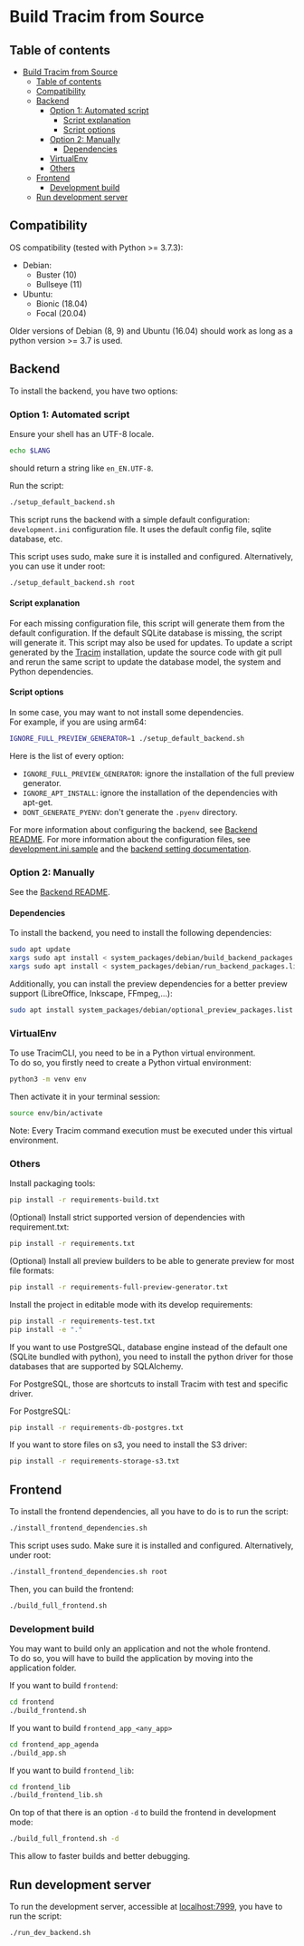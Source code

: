 # Build Tracim from Source

## Table of contents

- [Build Tracim from Source](#build-tracim-from-source)
  - [Table of contents](#table-of-contents)
  - [Compatibility](#compatibility)
  - [Backend](#backend)
    - [Option 1: Automated script](#option-1-automated-script)
      - [Script explanation](#script-explanation)
      - [Script options](#script-options)
    - [Option 2: Manually](#option-2-manually)
      - [Dependencies](#dependencies)
    - [VirtualEnv](#virtualenv)
    - [Others](#others)
  - [Frontend](#frontend)
    - [Development build](#development-build)
  - [Run development server](#run-development-server)

## Compatibility

OS compatibility (tested with Python >= 3.7.3):

- Debian:
  - Buster (10)
  - Bullseye (11)
- Ubuntu:
  - Bionic (18.04)
  - Focal (20.04)

Older versions of Debian (8, 9) and Ubuntu (16.04) should work as long as a python version >= 3.7 is used.

## Backend

To install the backend, you have two options:

### Option 1: Automated script

Ensure your shell has an UTF-8 locale.

```bash
echo $LANG
```

should return a string like `en_EN.UTF-8`.

Run the script:

```bash
./setup_default_backend.sh
```

This script runs the backend with a simple default configuration: `development.ini` configuration file. It uses the default config file, sqlite database, etc.

This script uses sudo, make sure it is installed and configured.
Alternatively, you can use it under root:

```bash
./setup_default_backend.sh root
```

#### Script explanation

For each missing configuration file, this script will generate them from the default configuration.
If the default SQLite database is missing, the script will generate it.
This script may also be used for updates. To update a script generated by the [Tracim](https://www.tracim.fr) installation, update the source code with git pull and rerun the same script to update the database model, the system and Python dependencies.

#### Script options

In some case, you may want to not install some dependencies.  
For example, if you are using arm64:

```bash
IGNORE_FULL_PREVIEW_GENERATOR=1 ./setup_default_backend.sh
```

Here is the list of every option:

- `IGNORE_FULL_PREVIEW_GENERATOR`: ignore the installation of the full preview generator.
- `IGNORE_APT_INSTALL`: ignore the installation of the dependencies with apt-get.
- `DONT_GENERATE_PYENV`: don't generate the `.pyenv` directory.

<!-- To check -->
For more information about configuring the backend, see [Backend README](/docs/development/README.md).
For more information about the configuration files, see [development.ini.sample](/backend/development.ini.sample) and the [backend setting documentation](/docs/administration/installation/setting.md).

### Option 2: Manually

See the [Backend README](/docs/development/README.md).

#### Dependencies

To install the backend, you need to install the following dependencies:

```bash
sudo apt update
xargs sudo apt install < system_packages/debian/build_backend_packages.list
xargs sudo apt install < system_packages/debian/run_backend_packages.list
```

Additionally, you can install the preview dependencies for a better preview support (LibreOffice, Inkscape, FFmpeg,...):

```bash
sudo apt install system_packages/debian/optional_preview_packages.list
```

### VirtualEnv

To use TracimCLI, you need to be in a Python virtual environment.  
To do so, you firstly need to create a Python virtual environment:

```bash
python3 -m venv env
```

Then activate it in your terminal session:

```bash
source env/bin/activate
```

Note: Every Tracim command execution must be executed under this virtual environment.

### Others

Install packaging tools:

```bash
pip install -r requirements-build.txt
```

(Optional) Install strict supported version of dependencies with requirement.txt:

```bash
pip install -r requirements.txt
```

(Optional) Install all preview builders to be able to generate preview for most file formats:

```bash
pip install -r requirements-full-preview-generator.txt
```

Install the project in editable mode with its develop requirements:

```bash
pip install -r requirements-test.txt
pip install -e "."
```

If you want to use PostgreSQL, database engine instead of the default one (SQLite bundled with
python), you need to install the python driver for those databases that are supported by SQLAlchemy.

For PostgreSQL, those are shortcuts to install Tracim with test and specific driver.

For PostgreSQL:

```bash
pip install -r requirements-db-postgres.txt
```

If you want to store files on s3, you need to install the S3 driver:

```bash
pip install -r requirements-storage-s3.txt
```

## Frontend

To install the frontend dependencies, all you have to do is to run the script:

```bash
./install_frontend_dependencies.sh
```

This script uses sudo. Make sure it is installed and configured.
Alternatively, under root:

```bash
./install_frontend_dependencies.sh root
```

Then, you can build the frontend:

```bash
./build_full_frontend.sh
```

### Development build

You may want to build only an application and not the whole frontend.  
To do so, you will have to build the application by moving into the application folder.

If you want to build `frontend`:

```bash
cd frontend
./build_frontend.sh
```

If you want to build `frontend_app_<any_app>`

```bash
cd frontend_app_agenda
./build_app.sh
```

If you want to build `frontend_lib`:

```bash
cd frontend_lib
./build_frontend_lib.sh
```

On top of that there is an option `-d` to build the frontend in development mode:

```bash
./build_full_frontend.sh -d
```

This allow to faster builds and better debugging.

## Run development server

To run the development server, accessible at [localhost:7999](http://localhost:7999), you have to run the script:

```bash
./run_dev_backend.sh
```
